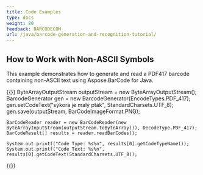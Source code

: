 ```yaml
---
title: Code Examples
type: docs
weight: 80
feedback: BARCODECOM
url: /java/barcode-generation-and-recognition-tutorial/
---
```



## **How to Work with Non-ASCII Symbols**
This example demonstrates how to generate and read a PDF417 barcode containing non-ASCII text using Aspose.BarCode for Java.


{{<highlight java>}}
    ByteArrayOutputStream outputStream = new ByteArrayOutputStream();
    BarcodeGenerator gen = new BarcodeGenerator(EncodeTypes.PDF_417);
    gen.setCodeText("sýkora je malý pták", StandardCharsets.UTF_8);
    gen.save(outputStream, BarCodeImageFormat.PNG);

    BarCodeReader reader = new BarCodeReader(new ByteArrayInputStream(outputStream.toByteArray()), DecodeType.PDF_417);
    BarCodeResult[] results = reader.readBarCodes();

    System.out.printf("Code Type: %s%n", results[0].getCodeTypeName());
    System.out.printf("Code Text: %s%n", results[0].getCodeText(StandardCharsets.UTF_8));

{{</highlight>}}
